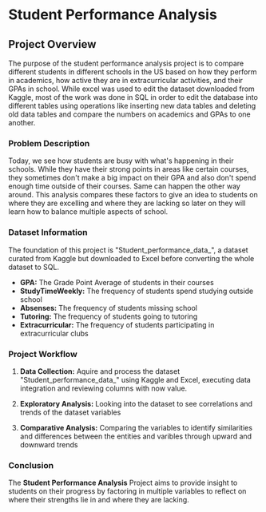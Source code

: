 # Student Performance Analysis

## Project Overview

The purpose of the student performance analysis project is to compare different students in different schools in the US based on how they perform in academics, how active they are in extracurricular activities, and their GPAs in school. While excel was used to edit the dataset downloaded from Kaggle, most of the work was done in SQL in order to edit the database into different tables using operations like inserting new data tables and deleting old data tables and compare the numbers on academics and GPAs to one another. 

### Problem Description

Today, we see how students are busy with what's happening in their schools. While they have their strong points in areas like certain courses, they sometimes don't make a big impact on their GPA and also don't spend enough time outside of their courses. Same can happen the other way around. This analysis compares these factors to give an idea to students on where they are excelling and where they are lacking so later on they will learn how to balance multiple aspects of school.

### Dataset Information

The foundation of this project is "Student_performance_data_", a dataset curated from Kaggle but downloaded to Excel before converting the whole dataset to SQL.

- **GPA:** The Grade Point Average of students in their courses
- **StudyTimeWeekly:** The frequency of students spend studying outside school
- **Absenses:** The frequency of students missing school
- **Tutoring:** The frequency of students going to tutoring
- **Extracurricular:** The frequency of students participating in extracurricular clubs
  

### Project Workflow
1. **Data Collection:** Aquire and process the dataset "Student_performance_data_" using Kaggle and Excel, executing data integration and reviewing columns with now value.

2. **Exploratory Analysis:** Looking into the dataset to see correlations and trends of the dataset variables

3. **Comparative Analysis:** Comparing the variables to identify similarities and differences between the entities and varibles through upward and downward trends


### Conclusion

The **Student Performance Analysis** Project aims to provide insight to students on their progress by factoring in multiple variables to reflect on where their strengths lie in and where they are lacking. 
